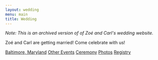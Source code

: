 ```yaml
---
layout: wedding
menu: main
title: Wedding
---
```

*Note: This is an archived version of of Zoé and Carl's wedding website.*

Zoé and Carl are getting married! Come celebrate with us!

[Baltimore, Maryland](baltimore)
[Other Events](events)
[Ceremony](ceremony)
[Photos](photos)
[Registry](registry)

